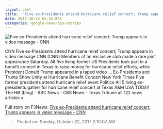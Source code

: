 ```yaml
---
layout: post
title:  "Five ex-Presidents attend hurricane relief concert; Trump appears in video message - CNN"
date: 2017-10-22 02:10:07Z
categories: google-news-top-stories
---
```


![Five ex-Presidents attend hurricane relief concert; Trump appears in video message - CNN](http://cdn.cnn.com/cnnnext/dam/assets/150424140700-presidents-april-24-super-169.jpg)

CNN Five ex-Presidents attend hurricane relief concert; Trump appears in video message CNN (CNN) Members of an exclusive club made a rare joint appearance Saturday. All five living former US Presidents took part in a benefit concert in Texas to raise money for hurricane relief efforts, while President Donald Trump appeared in a taped video ... Ex-Presidents and Trump Show Unity at Hurricane Benefit Concert New York Times Five former presidents attend hurricane relief event Politico All 5 living ex-presidents gather for hurricane relief concert at Texas A&M USA TODAY The Hill (blog) - BBC News - CBS News - Texas Tribune all 122 news articles »


Full story on F3News: [Five ex-Presidents attend hurricane relief concert; Trump appears in video message - CNN](http://www.f3nws.com/n/aNxUdC)

> Posted on: Sunday, October 22, 2017 2:10:07 AM
